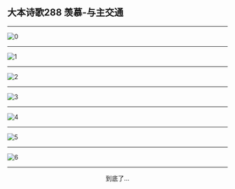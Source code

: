 
## 大本诗歌288 羡慕-与主交通
        
<div id="aplayer0"></div>

---

<img alt="0" data-original="https://cdn.jsdelivr.net/gh/k34869/shi/data/d0287/0">

---

<img alt="1" data-original="https://cdn.jsdelivr.net/gh/k34869/shi/data/d0287/1">

---

<img alt="2" data-original="https://cdn.jsdelivr.net/gh/k34869/shi/data/d0287/2">

---

<img alt="3" data-original="https://cdn.jsdelivr.net/gh/k34869/shi/data/d0287/3">

---

<img alt="4" data-original="https://cdn.jsdelivr.net/gh/k34869/shi/data/d0287/4">

---

<img alt="5" data-original="https://cdn.jsdelivr.net/gh/k34869/shi/data/d0287/5">

---

<img alt="6" data-original="https://cdn.jsdelivr.net/gh/k34869/shi/data/d0287/6">

---

<p style="text-align: center">到底了...</p>

<script src="/js/dist-view.js"></script>

<script>
MAIN.id = 'd0287';
        
const ap0 = new APlayer({
    container: document.getElementById('aplayer0'),
    volume: 1,
    loop: 'none',
    preload: 'none',
    audio: [{
        name: '大本诗歌288.mp3',
        artist: '大本诗歌',
        url: 'https://res.wx.qq.com/voice/getvoice?mediaid=MzI0NTk3MDM5M18yMjQ3NDkxMDQx',
        cover: '/favicon'
    }]
});
</script>
